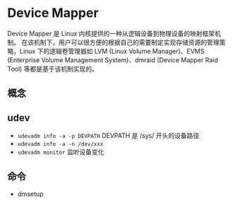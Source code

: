 # Device Mapper

Device Mapper 是 Linux 内核提供的一种从逻辑设备到物理设备的映射框架机制。
在该机制下，用户可以很方便的根据自己的需要制定实现存储资源的管理策略，Linux 下的逻辑卷管理器如 LVM (Linux Volume Manager)、EVMS (Enterprise Volume Management System)、dmraid (Device Mapper Raid Tool) 等都是基于该机制实现的。

## 概念

## udev

- `udevadm info -a -p DEVPATH` DEVPATH 是 /sys/ 开头的设备路径
- `udevadm info -a -n /dev/xxx`
- `udevadm monitor` 监听设备变化

## 命令

- dmsetup
